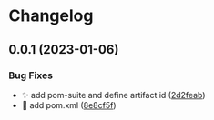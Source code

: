 # Changelog

## 0.0.1 (2023-01-06)


### Bug Fixes

* :sparkles: add pom-suite and  define artifact id ([2d2feab](https://github.com/nomed/please-release-maven/commit/2d2feab4ab6020d32d7a695fe79549349a0457ff))
* :tada: add pom.xml ([8e8cf5f](https://github.com/nomed/please-release-maven/commit/8e8cf5ff4ea4e308d40888a7903ebeaa848be375))
